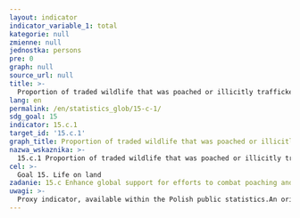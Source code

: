 ```yaml
---
layout: indicator
indicator_variable_1: total
kategorie: null
zmienne: null
jednostka: persons
pre: 0
graph: null
source_url: null
title: >-
  Proportion of traded wildlife that was poached or illicitly trafficked
lang: en
permalink: /en/statistics_glob/15-c-1/
sdg_goal: 15
indicator: 15.c.1
target_id: '15.c.1'
graph_title: Proportion of traded wildlife that was poached or illicitly trafficked
nazwa_wskaznika: >-
  15.c.1 Proportion of traded wildlife that was poached or illicitly trafficked
cel: >-
  Goal 15. Life on land
zadanie: 15.c Enhance global support for efforts to combat poaching and trafficking of protected species, including by increasing the capacity of local communities to pursue sustainable livelihood opportunities
uwagi: >-
  Proxy indicator, available within the Polish public statistics.An original indicator, adopted by the UN for monitoring target 15.c of the 2030 Agenda is 15.c.1 Proportion of traded wildlife that was poached or illicitly trafficked.
---
```

